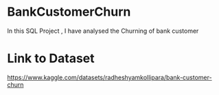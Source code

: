 # BankCustomerChurn
In this SQL Project , I have analysed the Churning of bank customer

# Link to Dataset
https://www.kaggle.com/datasets/radheshyamkollipara/bank-customer-churn
